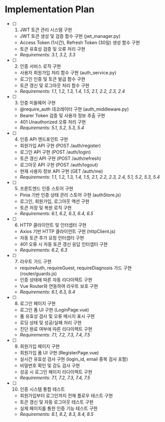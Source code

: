 # Implementation Plan

- [ ] 1. JWT 토큰 관리 시스템 구현
  - JWT 토큰 생성 및 검증 함수 구현 (jwt_manager.py)
  - Access Token (1시간), Refresh Token (30일) 생성 함수 구현
  - 토큰 유효성 검증 및 오류 처리 구현
  - _Requirements: 3.1, 3.2, 3.3_

- [ ] 2. 인증 서비스 로직 구현
  - 사용자 회원가입 처리 함수 구현 (auth_service.py)
  - 로그인 인증 및 토큰 발급 함수 구현
  - 토큰 갱신 및 로그아웃 처리 함수 구현
  - _Requirements: 1.1, 1.2, 1.3, 1.4, 1.5, 2.1, 2.2, 2.3, 2.4_

- [ ] 3. 인증 미들웨어 구현
  - @require_auth 데코레이터 구현 (auth_middleware.py)
  - Bearer Token 검증 및 사용자 정보 추출 구현
  - 401 Unauthorized 오류 처리 구현
  - _Requirements: 5.1, 5.2, 5.3, 5.4_

- [ ] 4. 인증 API 엔드포인트 구현
  - 회원가입 API 구현 (POST /auth/register)
  - 로그인 API 구현 (POST /auth/login)
  - 토큰 갱신 API 구현 (POST /auth/refresh)
  - 로그아웃 API 구현 (POST /auth/logout)
  - 현재 사용자 정보 API 구현 (GET /auth/me)
  - _Requirements: 1.1, 1.2, 1.3, 1.4, 1.5, 2.1, 2.2, 2.3, 2.4, 5.1, 5.2, 5.3, 5.4_

- [ ] 5. 프론트엔드 인증 스토어 구현
  - Pinia 기반 인증 상태 관리 스토어 구현 (authStore.js)
  - 로그인, 회원가입, 로그아웃 액션 구현
  - 토큰 저장 및 복원 로직 구현
  - _Requirements: 6.1, 6.2, 6.3, 6.4, 6.5_

- [ ] 6. HTTP 클라이언트 및 인터셉터 구현
  - Axios 기반 HTTP 클라이언트 구현 (httpClient.js)
  - 자동 토큰 추가 요청 인터셉터 구현
  - 401 오류 시 자동 토큰 갱신 응답 인터셉터 구현
  - _Requirements: 6.2, 6.3_

- [ ] 7. 라우트 가드 구현
  - requireAuth, requireGuest, requireDiagnosis 가드 구현 (router/guards.js)
  - 인증 상태에 따른 자동 리다이렉트 구현
  - Vue Router와 연동하여 라우트 보호 구현
  - _Requirements: 6.1, 6.3, 6.4_

- [ ] 8. 로그인 페이지 구현
  - 로그인 폼 UI 구현 (LoginPage.vue)
  - 폼 유효성 검사 및 오류 메시지 표시 구현
  - 로딩 상태 및 성공/실패 처리 구현
  - 진단 완료 여부에 따른 리다이렉트 구현
  - _Requirements: 7.1, 7.2, 7.3, 7.4, 7.5_

- [ ] 9. 회원가입 페이지 구현
  - 회원가입 폼 UI 구현 (RegisterPage.vue)
  - 실시간 유효성 검사 구현 (login_id, email 중복 검사 포함)
  - 비밀번호 확인 및 강도 검사 구현
  - 성공 시 로그인 페이지 리다이렉트 구현
  - _Requirements: 7.1, 7.2, 7.3, 7.4, 7.5_

- [ ] 10. 인증 시스템 통합 테스트
  - 회원가입부터 로그인까지 전체 플로우 테스트 구현
  - 토큰 갱신 및 자동 로그아웃 테스트 구현
  - 실제 페이지를 통한 인증 기능 테스트 구현
  - _Requirements: 8.1, 8.2, 8.3, 8.4, 8.5_